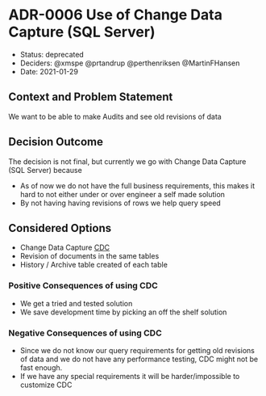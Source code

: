 # ADR-0006 Use of Change Data Capture (SQL Server)

* Status: deprecated
* Deciders: @xmspe @prtandrup @perthenriksen @MartinFHansen
* Date: 2021-01-29

## Context and Problem Statement

We want to be able to make Audits and see old revisions of data

## Decision Outcome

The decision is not final, but currently we go with Change Data Capture (SQL Server) because

* As of now we do not have the full business requirements, this makes it hard to not either under or over engineer a self made solution
* By not having having revisions of rows we help query speed

## Considered Options

* Change Data Capture [CDC](https://docs.microsoft.com/en-us/sql/relational-databases/track-changes/about-change-data-capture-sql-server?view=sql-server-ver15)
* Revision of documents in the same tables
* History / Archive table created of each table

### Positive Consequences of using CDC

* We get a tried and tested solution
* We save development time by picking an off the shelf solution

### Negative Consequences of using CDC

* Since we do not know our query requirements for getting old revisions of data and we do not have any performance testing, CDC might not be fast enough.
* If we have any special requirements it will be harder/impossible to customize CDC
